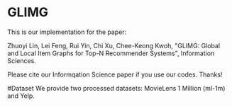 # GLIMG
This is our implementation for the paper:

Zhuoyi Lin, Lei Feng, Rui Yin, Chi Xu, Chee-Keong Kwoh, "GLIMG: Global and Local Item Graphs for Top-N Recommender Systems", Information Sciences.

Please cite our Informqation Science paper if you use our codes. Thanks!

#Dataset
We provide two processed datasets: MovieLens 1 Million (ml-1m) and Yelp.
